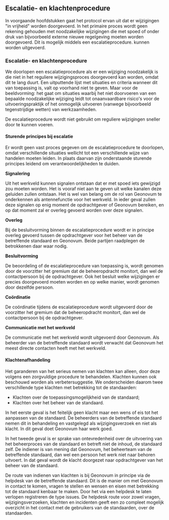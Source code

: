 ## Escalatie- en klachtenprocedure

In voorgaande hoofdstukken gaat het protocol ervan uit dat er wijzigingen "in vrijheid" worden doorgevoerd. In het primaire proces wordt geen rekening gehouden met noodzakelijke wijzigingen die met spoed of onder druk van bijvoorbeeld externe nieuwe regelgeving moeten worden doorgevoerd. Dit is mogelijk middels een escalatieprocedure. kunnen worden uitgevoerd.

### Escalatie- en klachtenprocedure

We doorlopen een escalatieprocedure als er een wijziging noodzakelijk is die niet in het reguliere wijzigingsproces doorgevoerd kan worden, omdat dit te lang duurt. Een uitputtende lijst met situaties en criteria wanneer dit van toepassing is, valt op voorhand niet te geven. Maar voor de beeldvorming: het gaat om situaties waarbij het niet doorvoeren van een bepaalde noodzakelijke wijziging leidt tot onaanvaardbare risico's voor de uitvoeringspraktijk of het onmogelijk uitvoeren (vanwege bijvoorbeeld tegenstrijdige wetten) van werkzaamheden.

De escalatieprocedure wordt niet gebruikt om reguliere wijzigingen sneller door te kunnen voeren.

#### Sturende principes bij escalatie

Er wordt geen vast proces gegeven om de escalatieprocedure te doorlopen, omdat verschillende situaties wellicht tot een verschillende wijze van handelen moeten leiden. In plaats daarvan zijn onderstaande sturende principes leidend om verantwoordelijkheden te duiden.

<b>Signalering</b>

Uit het werkveld kunnen signalen ontstaan dat er met spoed iets gewijzigd zou moeten worden. Het is vooraf niet aan te geven uit welke kanalen deze geluiden zullen ontstaan. Het is wel van belang om de rol van Geonovum te onderkennen als antennefunctie voor het werkveld. In ieder geval zullen deze signalen op enig moment de opdrachtgever of Geonovum bereiken, en op dat moment zal er overleg gevoerd worden over deze signalen.

<b>Overleg</b>

Bij de besluitvorming binnen de escalatieprocedure wordt er in principe overleg gevoerd tussen de opdrachtgever voor het beheer van de betreffende standaard en Geonovum. Beide partijen raadplegen de betrokkenen daar waar nodig.

<b>Besluitvorming</b>

De beoordeling of de escalatieprocedure van toepassing is, wordt genomen door de voorzitter het gremium dat de beheeropdracht monitort, dan wel de contactpersoon bij de opdrachtgever. Ook het besluit welke wijzigingen er precies doorgevoerd moeten worden en op welke manier, wordt genomen door dezelfde persoon.

<b>Coördinatie</b>

De coördinatie tijdens de escalatieprocedure wordt uitgevoerd door de voorzitter het gremium dat de beheeropdracht monitort, dan wel de contactpersoon bij de opdrachtgever.

<b>Communicatie met het werkveld</b>

De communicatie met het werkveld wordt uitgevoerd door Geonovum. Als beheerder van de betreffende standaard wordt verwacht dat Geonovum het meest directe contacten heeft met het werkveld.


#### Klachtenafhandeling

Het garanderen van het serieus nemen van klachten kan alleen, door deze volgens een zorgvuldige procedure te behandelen. Klachten kunnen ook beschouwd worden als verbetersuggestie. We onderscheiden daarom twee verschillende type klachten met betrekking tot de standaarden:

<ul><li>Klachten over de toepassingsmogelijkheid van de standaard;</li>
<li>Klachten over het beheer van de standaard.</li>
</ul>

In het eerste geval is het feitelijk geen klacht maar een wens of eis tot het aanpassen van de standaard. De beheerders van de betreffende standaard nemen dit in behandeling en vastgelegd als wijzigingsverzoek en niet als klacht. In dit geval doet Geonovum haar werk goed.

In het tweede geval is er sprake van ontevredenheid over de uitvoering van het beheerproces van de standaard en betreft niet de inhoud, de standaard zelf. De indiener is van mening dat Geonovum, het beheerteam van de betreffende standaard, dan wel een persoon het werk niet naar behoren uitvoert. In dat geval wordt de klacht doorgezet naar opdrachtgever van het beheer van de standaard.

De route van indienen van klachten is bij Geonovum in principe via de helpdesk van de betreffende standaard. Dit is de manier om met Geonovum in contact te komen, vragen te stellen en wensen en eisen met betrekking tot de standaard kenbaar te maken. Door het via een helpdesk te laten verlopen registreren de type issues. De helpdesk route voor zowel vragen, wijzigingsverzoeken, klachten en incidenten geeft een zo compleet mogelijk overzicht in het contact met de gebruikers van de standaarden, over de standaarden.


